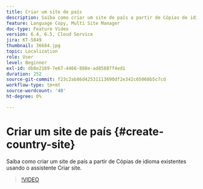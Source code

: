 ```yaml
---
title: Criar um site de país
description: Saiba como criar um site de país a partir de Cópias de idioma existentes usando o assistente Criar site.
feature: Language Copy, Multi Site Manager
doc-type: Feature Video
version: 6.4, 6.5, Cloud Service
jira: KT-5849
thumbnail: 36684.jpg
topic: Localization
role: User
level: Beginner
exl-id: db8e2169-7e67-4466-888e-ad85887f4ed1
duration: 252
source-git-commit: f23c2ab86d42531113690df2e342c65060b5c7cd
workflow-type: tm+mt
source-wordcount: '40'
ht-degree: 0%

---
```


# Criar um site de país {#create-country-site}

Saiba como criar um site de país a partir de Cópias de idioma existentes usando o assistente Criar site.

>[!VIDEO](https://video.tv.adobe.com/v/36684?quality=12&learn=on)
